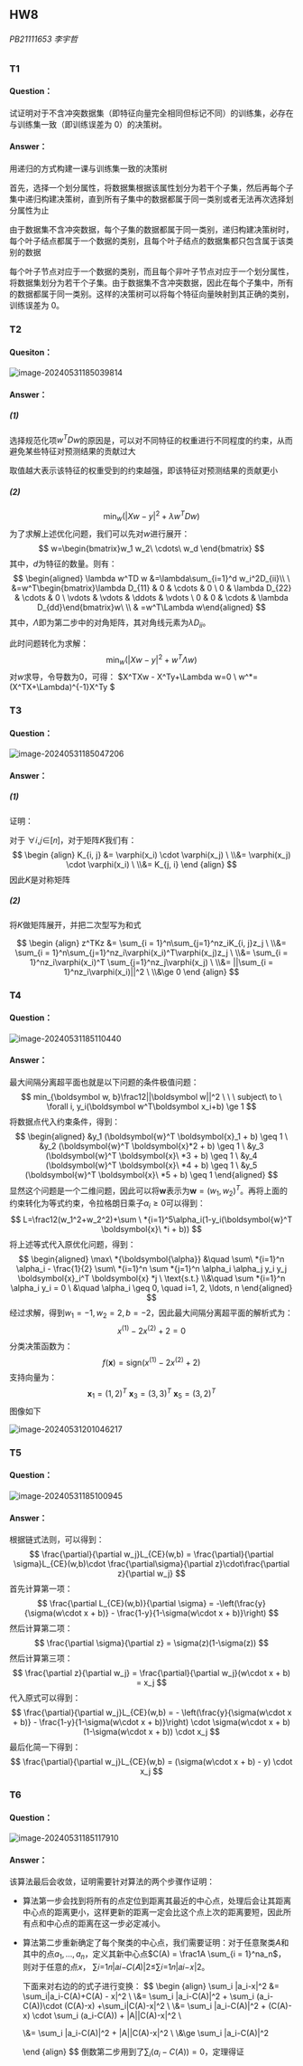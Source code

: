 ## HW8

###### PB21111653 李宇哲

### T1

#### Question：

试证明对于不含冲突数据集（即特征向量完全相同但标记不同）的训练集，必存在与训练集一致（即训练误差为 0）的决策树。

#### Answer：

用递归的方式构建一课与训练集一致的决策树

首先，选择一个划分属性，将数据集根据该属性划分为若干个子集，然后再每个子集中递归构建决策树，直到所有子集中的数据都属于同一类别或者无法再次选择划分属性为止

由于数据集不含冲突数据，每个子集的数据都属于同一类别，递归构建决策树时，每个叶子结点都属于一个数据的类别，且每个叶子结点的数据集都只包含属于该类别的数据

每个叶子节点对应于一个数据的类别，而且每个非叶子节点对应于一个划分属性，将数据集划分为若干个子集。由于数据集不含冲突数据，因此在每个子集中，所有的数据都属于同一类别。这样的决策树可以将每个特征向量映射到其正确的类别，训练误差为 0。

### T2

#### Quesiton：

![image-20240531185039814](./assets/image-20240531185039814.png)

#### Answer：

##### (1)

选择规范化项$w^TDw$的原因是，可以对不同特征的权重进行不同程度的约束，从而避免某些特征对预测结果的贡献过大

取值越大表示该特征的权重受到的约束越强，即该特征对预测结果的贡献更小

##### (2)

$$ \min_w\left(|Xw-y|^2+\lambda w^TDw\right) $$ 为了求解上述优化问题，我们可以先对$w$进行展开： $$ w=\begin{bmatrix}w_1 w_2\ \cdots\ w_d \end{bmatrix} $$ 其中，$d$为特征的数量。则有： 
$$
\begin{aligned} \lambda w^TD w &=\lambda\sum_{i=1}^d w_i^2D_{ii}\\ \ &=w^T\begin{bmatrix}\lambda D_{11} & 0 & \cdots & 0 \ 0 & \lambda D_{22} & \cdots & 0 \ \vdots & \vdots & \ddots & \vdots \ 0 & 0 & \cdots & \lambda D_{dd}\end{bmatrix}w\ \\ & =w^T\Lambda w\end{aligned}
$$
其中，$\Lambda$即为第二步中的对角矩阵，其对角线元素为$\lambda D_{ii}$。

此时问题转化为求解： 
$$
\min_w\left(|Xw-y|^2+w^T\Lambda w\right)
$$
 对$w$求导，令导数为0，可得：  $X^TXw - X^Ty+\Lambda w=0 \ w^*=(X^TX+\Lambda)^{-1}X^Ty $

### T3

#### Question：

![image-20240531185047206](./assets/image-20240531185047206.png)

#### Answer：

##### (1)

证明：

对于 ∀𝑖,𝑗∈[𝑛]，对于矩阵$K$我们有： 
$$
\begin {align} K_{i, j} &= \varphi(x_i) \cdot \varphi(x_j) \ \\&= \varphi(x_j) \cdot \varphi(x_i) \ \\&= K_{j, i} \end {align}
$$
 因此$K$是对称矩阵

##### (2)

将$K$做矩阵展开，并把二次型写为和式

 $$ \begin {align} z^TKz &= \sum_{i = 1}^n\sum_{j=1}^nz_iK_{i, j}z_j \ \\&= \sum_{i = 1}^n\sum_{j=1}^nz_i\varphi(x_i)^T\varphi(x_j)z_j \ \\&= \sum_{i = 1}^nz_i\varphi(x_i)^T \sum_{j=1}^nz_j\varphi(x_j) \ \\&= ||\sum_{i = 1}^nz_i\varphi(x_i)||^2 \ \\&\ge 0 \end {align} $$ 

### T4

#### Question：

![image-20240531185110440](./assets/image-20240531185110440.png)

#### Answer：

最大间隔分离超平面也就是以下问题的条件极值问题： $$ min_{\boldsymbol w, b}\frac12||\boldsymbol w||^2 \ \ \ subject\ to \ \forall i, y_i(\boldsymbol w^T\boldsymbol x_i+b) \ge 1 $$ 将数据点代入约束条件，得到： $$ \begin{aligned} &y_1 (\boldsymbol{w}^T \boldsymbol{x}_1 + b) \geq 1 \ &y_2 (\boldsymbol{w}^T \boldsymbol{x}*2 + b) \geq 1 \ &y_3 (\boldsymbol{w}^T \boldsymbol{x}\ *3 + b) \geq 1 \ &y_4 (\boldsymbol{w}^T \boldsymbol{x}\ *4 + b) \geq 1 \ &y_5 (\boldsymbol{w}^T \boldsymbol{x}\ *5 + b) \geq 1 \end{aligned} $$ 显然这个问题是一个二维问题，因此可以将$\boldsymbol{w}$表示为$\boldsymbol{w} = (w_1, w_2)^T$。再将上面的约束转化为等式约束，令拉格朗日乘子$\alpha_i \geq 0$可以得到： $$ L=\frac12(w_1^2+w_2^2)+\sum \ *{i=1}^5\alpha_i(1-y_i(\boldsymbol{w}^T \boldsymbol{x}\ *i + b)) $$ 将上述等式代入原优化问题，得到： $$ \begin{aligned} \max\ *{\boldsymbol{\alpha}} &\quad \sum\ *{i=1}^n \alpha_i - \frac{1}{2} \sum\ *{i=1}^n \sum *{j=1}^n \alpha_i \alpha_j y_i y_j \boldsymbol{x}_i^T \boldsymbol{x} *j \ \text{s.t.} \\&\quad \sum *{i=1}^n \alpha_i y_i = 0 \ &\quad \alpha_i \geq 0, \quad i=1, 2, \ldots, n \end{aligned} $$ 经过求解，得到$w_1=-1, w_2=2, b=-2$，因此最大间隔分离超平面的解析式为： $$ x^{(1)} -2x^{(2)} +2 = 0 $$ 分类决策函数为： $$ f(\boldsymbol{x}) = \text{sign}(x^{(1)} -2x^{(2)} +2) $$ 支持向量为： $$ \boldsymbol{x}_1 = (1, 2)^T \ \boldsymbol{x}_3=(3, 3)^T \ \boldsymbol{x}_5=(3, 2)^T $$ 图像如下

![image-20240531201046217](./assets/image-20240531201046217.png)

### T5

#### Question：

![image-20240531185100945](./assets/image-20240531185100945.png)

#### Answer：

根据链式法则，可以得到： $$ \frac{\partial}{\partial w_j}L_{CE}(w,b) = \frac{\partial}{\partial \sigma}L_{CE}(w,b)\cdot \frac{\partial\sigma}{\partial z}\cdot\frac{\partial z}{\partial w_j} $$ 首先计算第一项： $$ \frac{\partial L_{CE}(w,b)}{\partial \sigma} = -\left(\frac{y}{\sigma(w\cdot x + b)} - \frac{1-y}{1-\sigma(w\cdot x + b)}\right) $$ 然后计算第二项： $$ \frac{\partial \sigma}{\partial z} = \sigma(z)(1-\sigma(z)) $$ 然后计算第三项： $$ \frac{\partial z}{\partial w_j} = \frac{\partial}{\partial w_j}(w\cdot x + b) = x_j $$ 代入原式可以得到： $$ \frac{\partial}{\partial w_j}L_{CE}(w,b) = - \left(\frac{y}{\sigma(w\cdot x + b)} - \frac{1-y}{1-\sigma(w\cdot x + b)}\right) \cdot \sigma(w\cdot x + b)(1-\sigma(w\cdot x + b)) \cdot x_j $$ 最后化简一下得到： $$ \frac{\partial}{\partial w_j}L_{CE}(w,b) = (\sigma(w\cdot x + b) - y) \cdot x_j $$ 

### T6

#### Question：

![image-20240531185117910](./assets/image-20240531185117910.png)

#### Answer：

该算法最后会收敛，证明需要针对算法的两个步骤作证明：

- 算法第一步会找到将所有的点定位到距离其最近的中心点，处理后会让其距离中心点的距离更小，这样更新的距离一定会比这个点上次的距离要短，因此所有点和中心点的距离在这一步必定减小。

- 算法第二步重新确定了每个聚类的中心点，我们需要证明：对于任意聚类$A$和其中的点$a_1, ..., a_n$，定义其新中心点$C(A) = \frac1A \sum_{i = 1}^na_n$，则对于任意的点$x$， ∑𝑖=1𝑛|𝑎𝑖−𝐶(𝐴)|2≤∑𝑖=1𝑛|𝑎𝑖−𝑥|2。

  下面来对右边的的式子进行变换： 
  $$
  \begin {align} \sum_i |a_i-x|^2 &= \sum_i|a_i-C(A)+C(A) - x|^2 \ \\&= \sum_i |a_i-C(A)|^2 + \sum_i (a_i-C(A))\cdot (C(A)-x) +\sum_i|C(A)-x|^2 \ \\&= \sum_i |a_i-C(A)|^2 + (C(A)-x) \cdot \sum_i (a_i-C(A)) + |A||C(A)-x|^2 \
  
  \\&= \sum_i |a_i-C(A)|^2 + |A||C(A)-x|^2 \ \\&\ge \sum_i |a_i-C(A)|^2
  
  \end {align}
  $$
  倒数第二步用到了$\sum_i (a_i-C(A)) = 0$，定理得证

